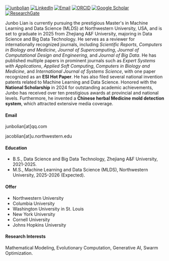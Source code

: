 [![junbolian](https://img.shields.io/badge/junbolian-github-blue?logo=github)](https://github.com/junbolian)
[![LinkedIn](https://img.shields.io/badge/-LinkedIn-blue?logo=linkedin&logoColor=white)](https://www.linkedin.com/in/junbo-lian-67a163358)
[![Email](https://img.shields.io/badge/Email-jacoblian@u.northwestern.edu-blue)](mailto:jacoblian@u.northwestern.edu)
[![ORCID](https://img.shields.io/badge/ORCID-0000--0001--7602--0022-brightgreen?logo=orcid&logoColor=white)](https://orcid.org/0000-0001-7602-0022)
[![Google Scholar](https://img.shields.io/badge/Google%20Scholar-Profile-blue?logo=google-scholar&logoColor=white)](https://scholar.google.co.uk/citations?user=swfyyjkAAAAJ&hl)
[![ResearchGate](https://img.shields.io/badge/ResearchGate-Profile-00CCBB?logo=researchgate&logoColor=white)](https://www.researchgate.net/profile/Junbo-Lian-2)


Junbo Lian is currently pursuing the prestigious Master's in Machine Learning and Data Science (MLDS) at Northwestern University, USA, and is set to graduate in 2025 from Zhejiang A&F University, majoring in Data Science and Big Data Technology. He serves as a reviewer for internationally recognized journals, including *Scientific Reports*, *Computers in Biology and Medicine*, *Journal of Supercomputing*, *Journal of Computational Design and Engineering*, and *Journal of Big Data*. He has published multiple papers in prominent journals such as *Expert Systems with Applications*, *Applied Soft Computing*, *Computers in Biology and Medicine*, and *International Journal of Systems Science*, with one paper recognized as an **ESI Hot Paper**. He has also filed several national invention patents related to Machine Learning and Data Science. Honored with the **National Scholarship** in 2024 for outstanding academic achievements, Junbo has received over ten prestigious awards at provincial and national levels. Furthermore, he invented a **Chinese herbal Medicine mold detection system**, which attracted extensive media coverage.

#### Email
junbolian[at]qq.com

jacoblian[at]u.northwestern.edu

#### Education
- B.S., Data Science and Big Data Technology, Zhejiang A&F University, 2021-2025.
- M.S., Machine Learning and Data Science (MLDS), Northwestern University, 2025-2026 (Expected).

#### Offer
- Northwestern University
- Columbia University
- Washington University in St. Louis
- New York University
- Cornell University
- Johns Hopkins University

#### Research Interests
Mathematical Modeling, Evolutionary Computation, Generative AI, Swarm Optimization.

